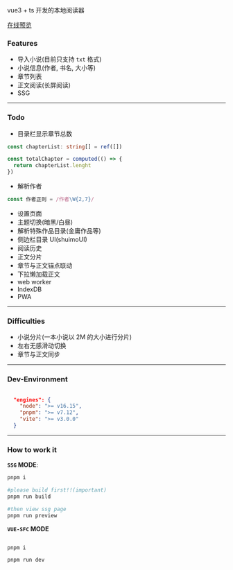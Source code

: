 vue3 + ts 开发的本地阅读器

[在线预览](https://txt.akexc.com)

### Features

- 导入小说(目前只支持 `txt` 格式)
- 小说信息(作者, 书名, 大小等)
- 章节列表
- 正文阅读(长屏阅读)
- SSG

---

### Todo

- 目录栏显示章节总数

```ts
const chapterList: string[] = ref([])

const totalChapter = computed(() => {
  return chapterList.lenght
})
```

- 解析作者

```ts
const 作者正则 = /作者\W{2,7}/
```

- 设置页面
- 主题切换(暗黑/白昼)
- 解析特殊作品目录(金庸作品等)
- 侧边栏目录 UI(shuimoUI)
- 阅读历史
- 正文分片
- 章节与正文锚点联动
- 下拉懒加载正文
- web worker
- IndexDB
- PWA

---

### Difficulties

- 小说分片(一本小说以 2M 的大小进行分片)
- 左右无感滑动切换
- 章节与正文同步

---

### Dev-Environment

```json

  "engines": {
    "node": ">= v16.15",
    "pnpm": ">= v7.12",
    "vite": ">= v3.0.0"
  }


```
---

### How to work it

**``SSG`` MODE**:
  ```bash
  pnpm i

  #please build first!!(important)
  pnpm run build

  #then view ssg page
  pnpm run preview

  ```

**``VUE-SFC`` MODE**

```bash

pnpm i

pnpm run dev

```

